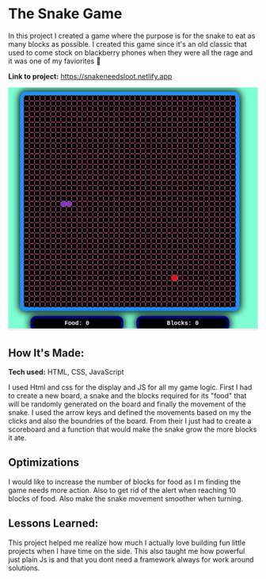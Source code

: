 # The Snake Game 
In this project I created a game where the purpose is for the snake to eat as many blocks as possible. I created this game since it's an old classic that used to come stock on blackberry phones when they were all the rage and it was one of my faviorites 🐍

**Link to project:** https://snakeneedsloot.netlify.app

![alt text](https://github.com/akhilsatish2008/SnakeGame-/blob/main/snakegamepic.PNG)


## How It's Made:

**Tech used:** HTML, CSS, JavaScript

I used Html and css for the display and JS for all my game logic. First I had to create a new board, a snake and the blocks required for its "food" that will be randomly generated on the board and finally the movement of the snake. I used the arrow keys and defined the movements based on my the clicks and also the boundries of the board. From their I just had to create a scoreboard and a function that would make the snake grow the more blocks it ate.

## Optimizations

I would like to increase the number of blocks for food as I m finding the game needs more action. Also to get rid of the alert when reaching 10 blocks of food.
Also make the snake movement smoother when turning.

## Lessons Learned:

This project helped me realize how much I actually love building fun little projects when I have time on the side. This also taught me how powerful just plain Js is and that you dont need a framework always for work around solutions.
